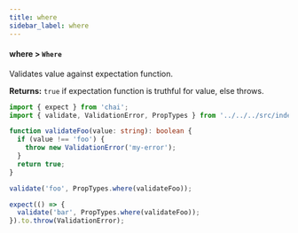 ```yaml
---
title: where
sidebar_label: where
---
```


#### where > `Where`

Validates value against expectation function.

**Returns:** `true` if expectation function is truthful for value, else throws.

```ts
import { expect } from 'chai';
import { validate, ValidationError, PropTypes } from '../../../src/index';

function validateFoo(value: string): boolean {
  if (value !== 'foo') {
    throw new ValidationError('my-error');
  }
  return true;
}

validate('foo', PropTypes.where(validateFoo));

expect(() => {
  validate('bar', PropTypes.where(validateFoo));
}).to.throw(ValidationError);
```